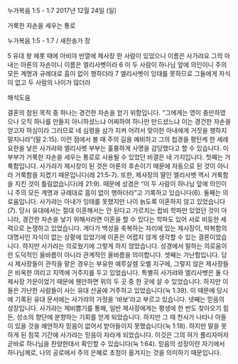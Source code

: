 누가복음 1:5 - 1:7 
2017년 12월 24일 (일)

거룩한 자손을 세우는 통로



누가복음 1:5 - 1:7 / 새찬송가  장


5 유대 왕 헤롯 때에 아비야 반열에 제사장 한 사람이 있었으니 이름은 사가랴요 그의 아내는 아론의 자손이니 이름은 엘리사벳이라 6 이 두 사람이 하나님 앞에 의인이니 주의 모든 계명과 규례대로 흠이 없이 행하더라 7 엘리사벳이 잉태를 못하므로 그들에게 자식이 없고 두 사람의 나이가 많더라

해석도움





결혼의 참된 목적 중 하나는 경건한 자손을 얻기 위함입니다. “그에게는 영이 충만하였으나 오직 하나를 만들지 아니하셨느냐 어찌하여 하나만 만드셨느냐 이는 경건한 자손을 얻고자 하심이라 그러므로 네 심령을 삼가 지켜 어려서 맞이한 아내에게 거짓을 행하지 말지니라”(말 2:15). 이런 점에서 볼 때 주의 길을 예비하고 그의 첩경을 평탄케 한 세례요한을 낳은 사가랴와 엘리사벳 부부는 훌륭하게 사명을 감당했다고 할 수 있습니다. 이 부부가 거룩한 자손을 세우는 통로로 사용될 수 있었던 비결은 네 가지입니다. 첫째는 거룩함입니다. 사가랴가 제사장이 된 것은 아론의 후손이기 때문에 자동으로 된 것이 아니라 거룩함을 지켰기 때문입니다(레 21:5-7). 또한, 제사장의 딸인 엘리사벳 역시 거룩함을 지킨 것이 틀림없습니다(레 21:9). 때문에 성경은 “이 두 사람이 하나님 앞에 의인이니 주의 모든 계명과 규례대로 흠이 없이 행하더라”고 기록하고 있습니다(6). 둘째는 의로움입니다. 사가랴는 아내가 잉태를 못했지만 나이 늙도록 이혼하지 않고 있었습니다(7). 당시 유대에서는 절대 이혼해서는 안 된다고 가르치는 랍비 학파만 있었던 것이 아니라, 경건한 자손을 낳기 위해서라면 이혼을 할 수 있다는 학파도 있어 서로 비등한 세력으로 논쟁하고 있었습니다. 게다가 백성을 축복하는 자리에 있는 제사장이, 박복함의 대명사인 자식이 없는 상황에 있었기에 이혼은 어렵지 않게 생각할 수 있는 결론이었습니다. 하지만 사가랴는 의로웠기에 그렇게 하지 않았습니다. 성경에서 말하는 의로움이란 도덕적인 올바름이 아니라 관계적인 올바름을 의미합니다. 셋째는 가난함입니다. 당시 제사장들이 관직을 맡은 경우는 부유한 예루살렘 오벨 지구에, 그렇지 않은 제사장들은 비옥한 여리고 지역에 거주지를 두고 있었습니다. 특별히 사가랴와 엘리사벳은 둘 다 제사장 가문이었기 때문에 웬만하면 위의 두 곳 중 한 곳에 살 수 있었습니다. 하지만 이들은 가난한 사람들이 사는 유대 산골에 거주하고 있었습니다(눅 1:39). 이 때문에 당시에 기록된 유대 문서에는 사가랴의 가정을 ‘바보’라고 부르고 있습니다. 넷째는 믿음의 성장입니다. 사가랴는 제비뽑기를 통해, 일반 제사장에게는 평생에 한 번도 찾아오기 힘든, 성소의 향단에 분향하는 기회를 얻게 되었습니다. 하지만 그 때 천사가 나타나 아들이 있을 것을 예언하자 믿음이 없어서 받아들이지 못했습니다(눅 1:18). 하지만 말을 못하게 된 침묵 기간에 사가랴는 믿음이 자라게 되었습니다. 이것은 그의 혀가 풀리자마자 곧바로 하나님을 찬양한대서 확인할 수 있습니다(눅 1:64). 믿음의 성장이란 자기에서 하나님께로, 나의 공로에서 주의 은혜로 초점이 옮겨지는 것을 의미하기 때문입니다.